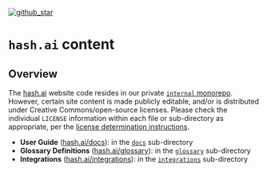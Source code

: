 [`docs`]: https://github.com/hashintel/hash/tree/main/content/hashdotai/docs
[`glossary`]: https://github.com/hashintel/hash/tree/main/content/hashdotai/glossary
[`integrations`]: https://github.com/hashintel/hash/tree/main/content/hashdotai/integrations
[`internal` monorepo]: https://github.com/hashintel/internal
[hash.ai]: https://hash.ai/?utm_medium=organic&utm_source=github_readme_hashdotai
[hash.ai/docs]: https://hash.ai/docs?utm_medium=organic&utm_source=github_readme_hashdotai
[hash.ai/glossary]: https://hash.ai/glossary?utm_medium=organic&utm_source=github_readme_hashdotai
[hash.ai/integrations]: https://hash.ai/integrations?utm_medium=organic&utm_source=github_readme_hashdotai
[license determination instructions]: https://github.com/hashintel/hash/blob/main/LICENSE.md#1-license-determination

<!-- markdownlint-disable link-fragments -->

[github_star]: https://github.com/hashintel/hash#

[![github_star](https://img.shields.io/github/stars/hashintel/hash?label=Star%20on%20GitHub&style=social)][github_star]

# `hash.ai` content

## Overview

The [hash.ai] website code resides in our private [`internal` monorepo]. However, certain site content is made publicly editable, and/or is distributed under Creative Commons/open-source licenses. Please check the individual `LICENSE` information within each file or sub-directory as appropriate, per the [license determination instructions].

- **User Guide** ([hash.ai/docs]): in the [`docs`] sub-directory
- **Glossary Definitions** ([hash.ai/glossary]): in the [`glossary`] sub-directory
- **Integrations** ([hash.ai/integrations]): in the [`integrations`] sub-directory
